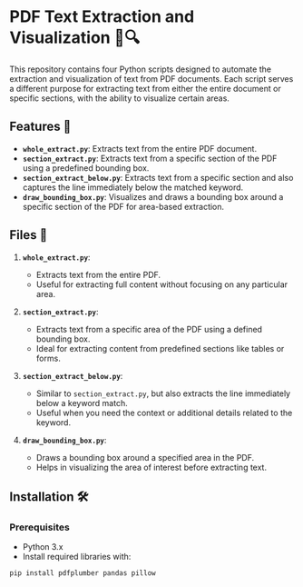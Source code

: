 # PDF Text Extraction and Visualization 📄🔍

This repository contains four Python scripts designed to automate the extraction and visualization of text from PDF documents. Each script serves a different purpose for extracting text from either the entire document or specific sections, with the ability to visualize certain areas.

## Features 🌟

- **`whole_extract.py`**: Extracts text from the entire PDF document.
- **`section_extract.py`**: Extracts text from a specific section of the PDF using a predefined bounding box.
- **`section_extract_below.py`**: Extracts text from a specific section and also captures the line immediately below the matched keyword.
- **`draw_bounding_box.py`**: Visualizes and draws a bounding box around a specific section of the PDF for area-based extraction.

## Files 📂

1. **`whole_extract.py`**:
   - Extracts text from the entire PDF.
   - Useful for extracting full content without focusing on any particular area.

2. **`section_extract.py`**:
   - Extracts text from a specific area of the PDF using a defined bounding box.
   - Ideal for extracting content from predefined sections like tables or forms.

3. **`section_extract_below.py`**:
   - Similar to `section_extract.py`, but also extracts the line immediately below a keyword match.
   - Useful when you need the context or additional details related to the keyword.

4. **`draw_bounding_box.py`**:
   - Draws a bounding box around a specified area in the PDF.
   - Helps in visualizing the area of interest before extracting text.

## Installation 🛠️

### Prerequisites

- Python 3.x
- Install required libraries with:

```bash
pip install pdfplumber pandas pillow
